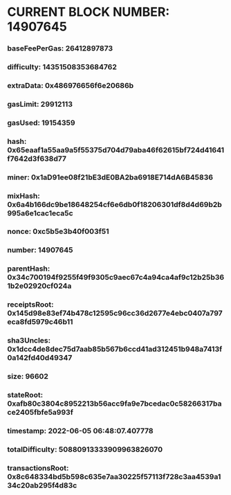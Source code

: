 # CURRENT BLOCK NUMBER: 14907645

### baseFeePerGas: 26412897873
### difficulty: 14351508353684762
### extraData: 0x486976656f6e20686b
### gasLimit: 29912113
### gasUsed: 19154359
### hash: 0x65eaaf1a55aa9a5f55375d704d79aba46f62615bf724d41641f7642d3f638d77
### miner: 0x1aD91ee08f21bE3dE0BA2ba6918E714dA6B45836
### mixHash: 0x6a4b166dc9be18648254cf6e6db0f18206301df8d4d69b2b995a6e1cac1eca5c
### nonce: 0xc5b5e3b40f003f51
### number: 14907645
### parentHash: 0x34c700194f9255f49f9305c9aec67c4a94ca4af9c12b25b361b2e02920cf024a
### receiptsRoot: 0x145d98e83ef74b478c12595c96cc36d2677e4ebc0407a797eca8fd5979c46b11
### sha3Uncles: 0x1dcc4de8dec75d7aab85b567b6ccd41ad312451b948a7413f0a142fd40d49347
### size: 96602
### stateRoot: 0xafb80c3804c8952213b56acc9fa9e7bcedac0c58266317bace2405fbfe5a993f
### timestamp: 2022-06-05 06:48:07.407778
### totalDifficulty: 50880913333909963826070
### transactionsRoot: 0x8c648334bd5b598c635e7aa30225f57113f728c3aa4539a134c20ab295f4d83c

